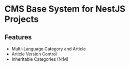 # CMS Base System for NestJS Projects

## Features

- Multi-Language Category and Article
- Article Version Control
- Inheritable Categories (N:M)
